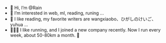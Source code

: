 - 👋 Hi, I’m @Rain
- 👀 I’m interested in web, ml, reading, runing  ...
- 🌱 I like reading, my favorite writers are wangxiaobo、ひがしのけいご、yuhua ...
- 🏃🏻‍♀️ I like running, and I joined a new company recently. Now I run every week, about 50-80km a month. 🐜

<!---
RainMaker-Q/RainMaker-Q is a ✨ special ✨ repository because its `README.md` (this file) appears on your GitHub profile.
You can click the Preview link to take a look at your changes.
--->
